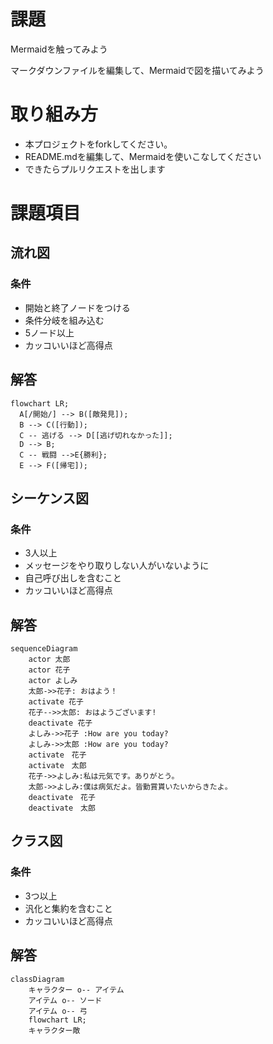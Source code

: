 # 課題
Mermaidを触ってみよう

マークダウンファイルを編集して、Mermaidで図を描いてみよう

# 取り組み方
* 本プロジェクトをforkしてください。
* README.mdを編集して、Mermaidを使いこなしてください
* できたらプルリクエストを出します

# 課題項目
## 流れ図
### 条件
- 開始と終了ノードをつける
- 条件分岐を組み込む
- 5ノード以上
- カッコいいほど高得点

## 解答
```mermaid
flowchart LR;
  A[/開始/] --> B([敵発見]);
  B --> C([行動]);
  C -- 逃げる --> D[[逃げ切れなかった]];
  D --> B;
  C -- 戦闘 -->E{勝利};
  E --> F([帰宅]);
```

## シーケンス図
### 条件
- 3人以上
- メッセージをやり取りしない人がいないように
- 自己呼び出しを含むこと
- カッコいいほど高得点

## 解答
```mermaid
sequenceDiagram
    actor 太郎
    actor 花子
    actor よしみ
    太郎->>花子: おはよう！
    activate 花子
    花子-->>太郎: おはようございます!
    deactivate 花子
    よしみ->>花子 :How are you today?
    よしみ->>太郎 :How are you today?
    activate　花子
    activate　太郎
    花子->>よしみ:私は元気です。ありがとう。
    太郎->>よしみ:僕は病気だよ。皆勤賞貰いたいからきたよ。
    deactivate　花子
    deactivate　太郎
```

## クラス図

### 条件
- 3つ以上
- 汎化と集約を含むこと
- カッコいいほど高得点

## 解答
```mermaid
classDiagram
    キャラクター o-- アイテム
    アイテム o-- ソード
    アイテム o-- 弓
    flowchart LR;
    キャラクター敵
```
